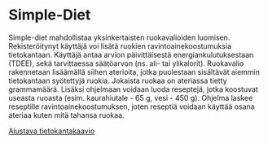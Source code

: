 # Simple-Diet
Simple-diet mahdollistaa yksinkertaisten ruokavalioiden luomisen. Rekisteröitynyt käyttäjä voi lisätä ruokien ravintoainekoostumuksia tietokantaan. Käyttäjä antaa arvion päivittäisestä energiankulutuksestaan (TDEE), sekä tarvittaessa säätöarvon (ns. ali- tai ylikalorit). Ruokavalio rakennetaan lisäämällä siihen aterioita, jotka puolestaan sisältävät aiemmin tietokantaan syötettyjä ruokia. Jokaista ruokaa on ateriassa tietty grammamäärä. Lisäksi ohjelmaan voidaan luoda reseptejä, jotka koostuvat useasta ruoasta (esim. kaurahiutale - 65 g, vesi - 450 g). Ohjelma laskee reseptille ravintoainekoostumuksen, joten reseptiä voidaan käyttää osana ateriaa kuten mitä tahansa ruokaa.

[Alustava tietokantakaavio](documentation/db-diagram.png) 